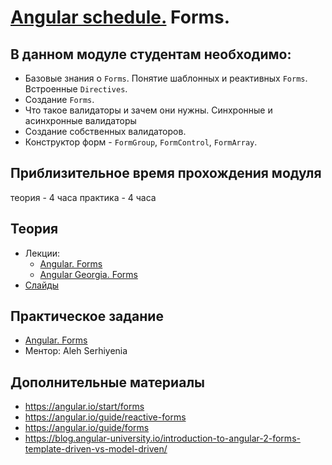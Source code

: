 # [Angular schedule.](../../) Forms.

## В данном модуле студентам необходимо:

- Базовые знания о `Forms`. Понятие шаблонных и реактивных `Forms`. Встроенные `Directives`.
- Создание `Forms`.
- Что такое валидаторы и зачем они нужны. Синхронные и асинхронные валидаторы
- Создание собственных валидаторов.
- Конструктор форм - `FormGroup`, `FormControl`, `FormArray`.

## Приблизительное время прохождения модуля

теория - 4 часа
практика - 4 часа

## Теория

- Лекции:
  - [Angular. Forms](https://www.youtube.com/watch?v=t6kyXkl5qNw)
  - [Angular Georgia. Forms](https://www.youtube.com/watch?v=I_1fm5wx7_4)
- [Слайды](https://slides.com/pavelrazuvalau/angular-forms)

## Практическое задание
- [Angular. Forms](https://github.com/rolling-scopes-school/tasks/blob/master/tasks/angular/forms.md)
- Ментор: Aleh Serhiyenia

## Дополнительные материалы

- https://angular.io/start/forms
- https://angular.io/guide/reactive-forms
- https://angular.io/guide/forms
- https://blog.angular-university.io/introduction-to-angular-2-forms-template-driven-vs-model-driven/
